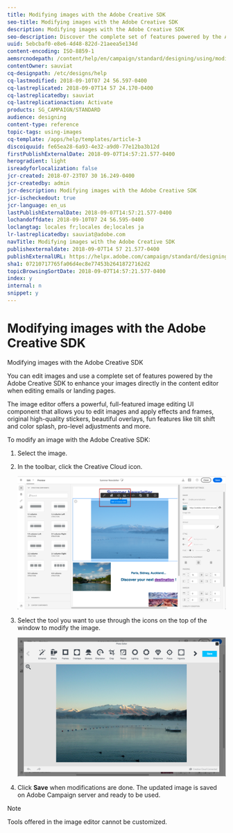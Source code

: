 ```yaml
---
title: Modifying images with the Adobe Creative SDK
seo-title: Modifying images with the Adobe Creative SDK
description: Modifying images with the Adobe Creative SDK
seo-description: Discover the complete set of features powered by the Adobe Creative SDK to enhance your images directly in the content editor.
uuid: 5ebcbaf0-e8e6-4d48-822d-21aeea5e134d
content-encoding: ISO-8859-1
aemsrcnodepath: /content/help/en/campaign/standard/designing/using/modifying-images-with-the-adobe-creative-sdk
contentOwner: sauviat
cq-designpath: /etc/designs/help
cq-lastmodified: 2018-09-10T07 24 56.597-0400
cq-lastreplicated: 2018-09-07T14 57 24.170-0400
cq-lastreplicatedby: sauviat
cq-lastreplicationaction: Activate
products: SG_CAMPAIGN/STANDARD
audience: designing
content-type: reference
topic-tags: using-images
cq-template: /apps/help/templates/article-3
discoiquuid: fe65ea28-6a93-4e32-a9d0-77e12ba3b12d
firstPublishExternalDate: 2018-09-07T14:57:21.577-0400
herogradient: light
isreadyforlocalization: false
jcr-created: 2018-07-23T07 30 16.249-0400
jcr-createdby: admin
jcr-description: Modifying images with the Adobe Creative SDK
jcr-ischeckedout: true
jcr-language: en_us
lastPublishExternalDate: 2018-09-07T14:57:21.577-0400
lochandoffdate: 2018-09-10T07 24 56.595-0400
loclangtag: locales fr;locales de;locales ja
lr-lastreplicatedby: sauviat@adobe.com
navTitle: Modifying images with the Adobe Creative SDK
publishexternaldate: 2018-09-07T14 57 21.577-0400
publishExternalURL: https://helpx.adobe.com/campaign/standard/designing/using/modifying-images-with-the-adobe-creative-sdk.html
sha1: 07210717765fa06d4ec8e77453b26418727162d2
topicBrowsingSortDate: 2018-09-07T14:57:21.577-0400
index: y
internal: n
snippet: y
---
```


# Modifying images with the Adobe Creative SDK

Modifying images with the Adobe Creative SDK

You can edit images and use a complete set of features powered by the Adobe Creative SDK to enhance your images directly in the content editor when editing emails or landing pages.

The image editor offers a powerful, full-featured image editing UI component that allows you to edit images and apply effects and frames, original high-quality stickers, beautiful overlays, fun features like tilt shift and color splash, pro-level adjustments and more.

To modify an image with the Adobe Creative SDK:

1. Select the image.
1. In the toolbar, click the Creative Cloud icon.

   ![](assets/des_creative_sdk_icon.png)

1. Select the tool you want to use through the icons on the top of the window to modify the image.

   ![](assets/email_designer_ccSdkToolbar.png)

1. Click **Save** when modifications are done. The updated image is saved on Adobe Campaign server and ready to be used.

>[!NOTE]
>
>Tools offered in the image editor cannot be customized.

